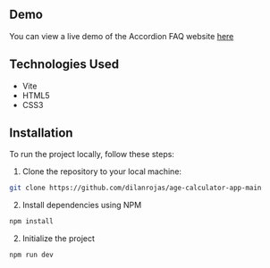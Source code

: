 ## Demo

You can view a live demo of the Accordion FAQ website [here](https://faq-accordion-main.pages.dev/)

## Technologies Used

- Vite
- HTML5
- CSS3

## Installation

To run the project locally, follow these steps:

1. Clone the repository to your local machine:

```bash
git clone https://github.com/dilanrojas/age-calculator-app-main
```

2. Install dependencies using NPM

```bash
npm install
```

2. Initialize the project

```bash
npm run dev
```